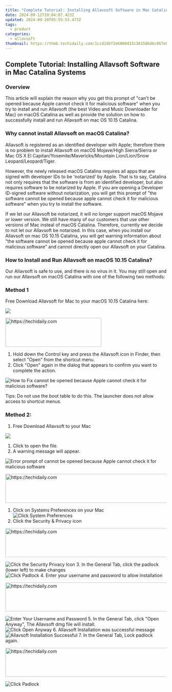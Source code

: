 ```yaml
---
title: "Complete Tutorial: Installing Allavsoft Software in Mac Catalina Systems"
date: 2024-09-12T19:04:07.423Z
updated: 2024-09-20T05:55:53.473Z
tags:
  - product
categories:
  - allavsoft
thumbnail: https://thmb.techidaily.com/1ccd2dbf2e6000433c361586dbc867e80efe1088f86d15f3203e5baee21b7684.jpg
---
```


## Complete Tutorial: Installing Allavsoft Software in Mac Catalina Systems

### Overview

This article will explain the reason why you get this prompt of "can't be opened because Apple cannot check it for malicious software" when you try to install and run Allavsoft (the best Video and Music Downloader for Mac) on macOS Catalina as well as provide the solution on how to successfully install and run Allavsoft on mac OS 10.15 Catalina.

### Why cannot install Allavsoft on macOS Catalina?

Allavsoft is registered as an identified developer with Apple; therefore there is no problem to install Allavsoft on macOS Mojave/High Sierra/Sierra or Mac OS X El Capitan/Yosemite/Mavericks/Mountain Lion/Lion/Snow Leopard/Leopard/Tiger.

However, the newly released macOS Catalina requires all apps that are signed with developer IDs to be 'notarized' by Apple. That is to say, Catalina not only requires that the software is from an identified developer, but also requires software to be notarized by Apple. If you are opening a Developer ID-signed software without notarization, you will get this prompt of "the software cannot be opened because apple cannot check it for malicious software" when you try to install the software.

If we let our Allavsoft be notarized, it will no longer support macOS Mojave or lower version. We still have many of our customers that use other versions of Mac insteal of macOS Catalina. Therefore, currently we decide to not let our Allavsoft be notarized. In this case, when you install our Allavsoft on mac OS 10.15 Catalina, you will get warning information about "the software cannot be opened because apple cannot check it for malicious software" and cannot directly open our Allavsoft on your Catalina.

### How to Install and Run Allavsoft on macOS 10.15 Catalina?

Our Allavsoft is safe to use, and there is no virus in it. You may still open and run our Allavsoft on macOS Catalina with one of the following two methods:

### Method 1

Free Download Allavsoft for Mac to your macOS 10.15 Catalina here:

[![](https://www.allavsoft.com/how-to/../images/how-to/free-download-mac.jpg)](https://tools.techidaily.com/allavsoft/products/)

<!-- affiliate ads begin -->
<a href="https://aligracehair.sjv.io/c/5597632/2087248/19272" target="_top" id="2087248">
  <img src="//a.impactradius-go.com/display-ad/19272-2087248" border="0" alt="https://techidaily.com" width="300" height="90"/>
</a>
<img height="0" width="0" src="https://aligracehair.sjv.io/i/5597632/2087248/19272" style="position:absolute;visibility:hidden;" border="0" />
<!-- affiliate ads end -->

1. Hold down the Control key and press the Allavsoft icon in Finder, then select "Open" from the shortcut menu.
2. Click "Open" again in the dialog that appears to confirm you want to complete the action.

![How to Fix cannot be opened because Apple cannot check it for malicious software?](https://www.allavsoft.com/how-to/../images/how-to/install-allavsoft-on-macos-catalina/right-control-click-open.jpg)

Tips: Do not use the boot table to do this. The launcher does not allow access to shortcut menus.

### Method 2:

1. Free Download Allavsoft to your Mac

[![](https://www.allavsoft.com/how-to/../images/how-to/free-download-mac.jpg)](https://tools.techidaily.com/allavsoft/products/)

1. Click to open the file.
2. A warning message will appear.

![Error prompt of cannot be opened because Apple cannot check it for malicious software](https://www.allavsoft.com/how-to/../images/how-to/install-allavsoft-on-macos-catalina/cannot-be-opened-because-apple-cannot-check-it-for-malicious-software.jpg)

<!-- affiliate ads begin -->
<a href="https://appsumo.8odi.net/c/5597632/2123737/7443" target="_top" id="2123737">
  <img src="//a.impactradius-go.com/display-ad/7443-2123737" border="0" alt="https://techidaily.com" width="728" height="90"/>
</a>
<img height="0" width="0" src="https://appsumo.8odi.net/i/5597632/2123737/7443" style="position:absolute;visibility:hidden;" border="0" />
<!-- affiliate ads end -->

1. Click on Systems Preferences on your Mac  
![Click System Preferences](https://www.allavsoft.com/how-to/../images/how-to/install-allavsoft-on-macos-catalina/click-system-preferences.jpg)
2. Click the Security & Privacy icon  

<!-- affiliate ads begin -->
<a href="https://appsumo.8odi.net/c/5597632/2100542/7443" target="_top" id="2100542">
  <img src="//a.impactradius-go.com/display-ad/7443-2100542" border="0" alt="https://techidaily.com" width="728" height="90"/>
</a>
<img height="0" width="0" src="https://appsumo.8odi.net/i/5597632/2100542/7443" style="position:absolute;visibility:hidden;" border="0" />
<!-- affiliate ads end -->

![Click the Security Privacy Icon](https://www.allavsoft.com/how-to/../images/how-to/install-allavsoft-on-macos-catalina/click-the-security-privacy-icon.jpg)
3. In the General Tab, click the padlock (lower left) to make changes  
![Click Padlock](https://www.allavsoft.com/how-to/../images/how-to/install-allavsoft-on-macos-catalina/click-padlock.jpg)
4. Enter your username and password to allow installation  

<!-- affiliate ads begin -->
<a href="https://appsumo.8odi.net/c/5597632/2151868/7443" target="_top" id="2151868">
  <img src="//a.impactradius-go.com/display-ad/7443-2151868" border="0" alt="https://techidaily.com" width="600" height="90"/>
</a>
<img height="0" width="0" src="https://appsumo.8odi.net/i/5597632/2151868/7443" style="position:absolute;visibility:hidden;" border="0" />
<!-- affiliate ads end -->

![Enter Your Username and Password](https://www.allavsoft.com/how-to/../images/how-to/install-allavsoft-on-macos-catalina/enter-your-username-and-password.jpg)
5. In the General Tab, click "Open Anyway", The Allavsoft dmg file will install.  
![Click Open Anyway](https://www.allavsoft.com/how-to/../images/how-to/install-allavsoft-on-macos-catalina/click-open-anyway.jpg)
6. Allavsoft Installation was successful message  
![Allavsoft Installation Successful](https://www.allavsoft.com/how-to/../images/how-to/install-allavsoft-on-macos-catalina/allavsoft-installation-successful.jpg)
7. In the General Tab, Lock padlock again.  

<!-- affiliate ads begin -->
<a href="https://aligracehair.sjv.io/c/5597632/2027195/19272" target="_top" id="2027195">
  <img src="//a.impactradius-go.com/display-ad/19272-2027195" border="0" alt="https://techidaily.com" width="728" height="90"/>
</a>
<img height="0" width="0" src="https://aligracehair.sjv.io/i/5597632/2027195/19272" style="position:absolute;visibility:hidden;" border="0" />
<!-- affiliate ads end -->

![Click Padlock](https://www.allavsoft.com/how-to/../images/how-to/install-allavsoft-on-macos-catalina/click-padlock.jpg)

<ins class="adsbygoogle"
     style="display:block"
     data-ad-format="autorelaxed"
     data-ad-client="ca-pub-7571918770474297"
     data-ad-slot="1223367746"></ins>

<ins class="adsbygoogle"
     style="display:block"
     data-ad-client="ca-pub-7571918770474297"
     data-ad-slot="8358498916"
     data-ad-format="auto"
     data-full-width-responsive="true"></ins>
